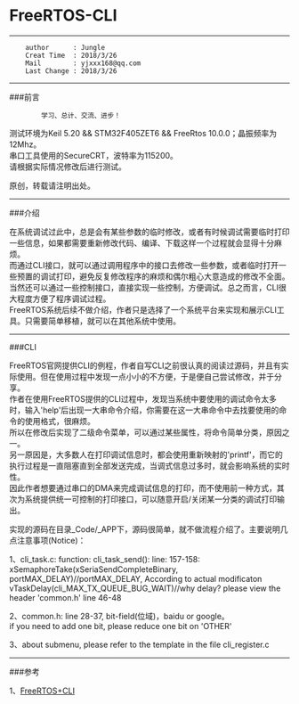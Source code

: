 # FreeRTOS-CLI

---
        author      : Jungle
        Creat Time  : 2018/3/26
        Mail        : yjxxx168@qq.com
        Last Change : 2018/3/26

---
###前言

```
        学习、总计、交流、进步！
```

测试环境为Keil 5.20 && STM32F405ZET6 && FreeRtos 10.0.0；晶振频率为12Mhz。<br />
串口工具使用的SecureCRT，波特率为115200。<br />
请根据实际情况修改后进行测试。<br />

原创，转载请注明出处。<br />

---
###介绍

在系统调试过此中，总是会有某些参数的临时修改，或者有时候调试需要临时打印一些信息，如果都需要重新修改代码、编译、下载这样一个过程就会显得十分麻烦。<br />
而通过CLI接口，就可以通过调用程序中的接口去修改一些参数，或者临时打开一些预置的调试打印，避免反复修改程序的麻烦和偶尔粗心大意造成的修改不全面。<br />
当然还可以通过一些控制接口，直接实现一些控制，方便调试。总之而言，CLI很大程度方便了程序调试过程。<br />
FreeRTOS系统后续不做介绍，作者只是选择了一个系统平台来实现和展示CLI工具。只需要简单移植，就可以在其他系统中使用。<br />

<!-- more -->

---
###CLI

FreeRTOS官网提供CLI的例程，作者自写CLI之前很认真的阅读过源码，并且有实际使用。但在使用过程中发现一点小小的不方便，于是便自己尝试修改，并于分享。<br />
作者在使用FreeRTOS提供的CLI过程中，发现当系统中要使用的调试命令太多时，输入'help'后出现一大串命令介绍，你需要在这一大串命令中去找要使用的命令的使用格式，很麻烦。<br />
所以在修改后实现了二级命令菜单，可以通过某些属性，将命令简单分类，原因之一。<br />
另一原因是，大多数人在打印调试信息时，都会使用重新映射的'printf'，而它的执行过程是一直阻塞直到全部发送完成，当调式信息过多时，就会影响系统的实时性。<br />
因此作者想要通过串口的DMA来完成调试信息的打印，而不使用前一种方式，其次为系统提供统一可控制的打印接口，可以随意开启/关闭某一分类的调试打印输出。<br />

实现的源码在目录_Code/_APP下，源码很简单，就不做流程介绍了。主要说明几点注意事项(Notice)：<br />

1、cli_task.c: function: cli_task_send(): line: 157-158:<br />
    xSemaphoreTake(xSeriaSendCompleteBinary, portMAX_DELAY)//portMAX_DELAY, According to actual modificaton<br />
    vTaskDelay(cli_MAX_TX_QUEUE_BUG_WAIT)//why delay? please view the header 'common.h' line 46-48<br />

2、common.h: line 28-37, bit-field(位域)，baidu or google。<br />
    if you need to add one bit, please reduce one bit on 'OTHER'<br />

3、about submenu, please refer to the template in the file cli_register.c<br />

---
###参考

1、[FreeRTOS+CLI](https://www.freertos.org/FreeRTOS-Plus/FreeRTOS_Plus_CLI/Download_FreeRTOS_Plus_CLI.shtml)

